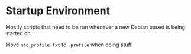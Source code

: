 # Startup Environment

Mostly scripts that need to be run whenever a new Debian based is being started on

Move `mac_profile.txt` to `.profile` when doing stuff.

